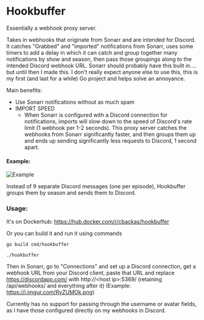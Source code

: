 # Hookbuffer

Essentially a webhook proxy server. 

Takes in webhooks that originate from Sonarr and are intended for Discord. It catches "Grabbed" and "imported" notifications from Sonarr, uses some timers to add a delay in which it can catch and group together many notifications by show and season, then pass those groupings along to the intended Discord webhook URL. Sonarr should probably have this built in.... but until then I made this. I don't really expect anyone else to use this, this is my first (and last for a while) Go project and helps solve an annoyance. 

Main benefits:
- Use Sonarr notifications without as much spam
- IMPORT SPEED
    - When Sonarr is configured with a Discord connection for notifications, imports will slow down to the speed of Discord's rate limit (1 webhook per 1-2 seconds). This proxy server catches the webhooks from Sonarr significantly faster, and then groups them up and ends up sending significantly less requests to Discord, 1 second apart.

#### Example:

![Example](https://i.imgur.com/GlZTAZc.png)

Instead of 9 separate Discord messages (one per episode), Hookbuffer groups them by season and sends them to Discord. 

### Usage: 

It's on Dockerhub: https://hub.docker.com/r/cbackas/hookbuffer

Or you can build it and run it using commands

```go build cmd/hookbuffer```

```./hookbuffer```

Then in Sonarr, go to "Connections" and set up a Discord connection, get a webhook URL from your Discord client, paste that URL and replace https://discordapp.com/ with http://\<host ip\>:5369/ (retaining /api/webhooks/ and everything after it) (Example: https://i.imgur.com/RvZUMOk.png)

Currently has no support for passing through the username or avatar fields, as I have those configured directly on my webhooks in Discord.
